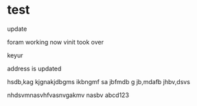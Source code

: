 # test
update

foram working now
vinit took over

keyur

address is updated

hsdb,kag kjgnakjdbgms ikbngmf sa jbfmdb g jb,mdafb  jhbv,dsvs 

nhdsvmnasvhfvasnvgakmv nasbv
abcd123
